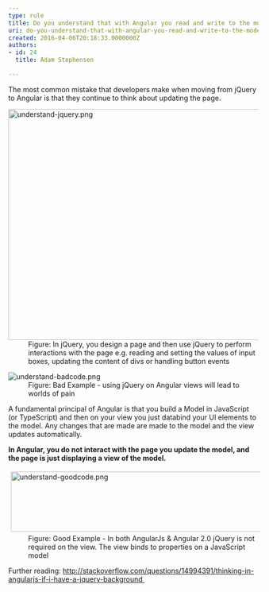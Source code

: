 ```yaml
---
type: rule
title: Do you understand that with Angular you read and write to the model... never to the page? (a.k.a. Forget about jQuery)
uri: do-you-understand-that-with-angular-you-read-and-write-to-the-model-never-to-the-page-aka-forget-about-jquery
created: 2016-04-06T20:18:33.0000000Z
authors:
- id: 24
  title: Adam Stephensen

---
```




<span class='intro'> <p>​The most common mistake that developers make when moving from jQuery to Angular is that they continue to think about updating the page.<br></p> </span>

<dl class="image"><dt> <img alt="understand-jquery.png" src="/PublishingImages/understand-jquery.png" style="width&#58;750px;height&#58;465px;" /></dt><dd>Figure&#58; In jQuery, you design a page and then use jQuery to perform interactions with the page e.g. reading and setting the values of input boxes, updating the content of divs or handling button events</dd></dl><dl class="badImage"><dt><img alt="understand-badcode.png" src="/PublishingImages/understand-badcode.png" /> </dt><dd>Figure&#58; Bad Example - using jQuery on Angular views will lead to worlds of pain</dd></dl><p>A fundamental principal of Angular is that you build a Model in JavaScript (or TypeScript) and then on your view you just databind your UI elements to the model. Any changes that are made are made to the model and the view updates automatically.</p><p><strong>In Angular,&#160;you do&#160;not interact&#160;with the page you update the model, and the page is just displaying a view of the model.</strong></p><dl class="goodImage"><dt><img alt="understand-goodcode.png" src="/PublishingImages/understand-goodcode.png" style="margin&#58;5px;width&#58;750px;height&#58;121px;" /></dt><dd>Figure&#58; Good Example - In both AngularJs &amp; Angular 2.0 jQuery is not required on the view. The view binds to properties on a JavaScript model</dd></dl><p>Further reading&#58;&#160;<a href="http&#58;//stackoverflow.com/questions/14994391/thinking-in-angularjs-if-i-have-a-jquery-background" target="_blank">http&#58;//stackoverflow.com/questions/14994391/thinking-in-angularjs-if-i-have-a-jquery-background </a> <img title="You are now leaving SSW" src="/Style%20Library/SSW/CoreImages/external.gif" alt="" /> </p>


